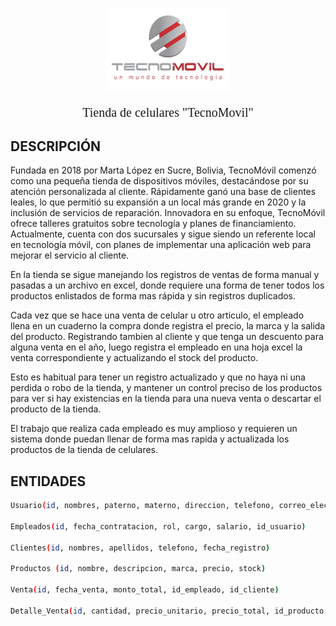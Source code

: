 <p align="center">
  <a  target="blank"><img src="images/Tecnomovil.png" width="200" alt="Nest Logo" /></a>
</p>

[circleci-image]: https://img.shields.io/circleci/build/github/nestjs/nest/master?token=abc123def456
[circleci-url]: https://circleci.com/gh/nestjs/nest

  <p align="center" style="font-family: impact; font-size: 20px">Tienda de celulares "TecnoMovil"</p>

## DESCRIPCIÓN

Fundada en 2018 por Marta López en Sucre, Bolivia, TecnoMóvil comenzó como una pequeña tienda de dispositivos móviles, destacándose por su atención personalizada al cliente. Rápidamente ganó una base de clientes leales, lo que permitió su expansión a un local más grande en 2020 y la inclusión de servicios de reparación. Innovadora en su enfoque, TecnoMóvil ofrece talleres gratuitos sobre tecnología y planes de financiamiento. Actualmente, cuenta con dos sucursales y sigue siendo un referente local en tecnología móvil, con planes de implementar una aplicación web para mejorar el servicio al cliente.

En la tienda se sigue manejando los registros de ventas de forma manual y pasadas a un archivo en excel, donde requiere una forma de tener todos los productos enlistados de forma mas rápida y sin registros duplicados.

Cada vez que se hace una venta de celular u otro articulo, el empleado llena en un cuaderno la compra donde registra el precio, la marca y la salida del producto. Registrando tambien al cliente y que tenga un descuento para alguna venta en el año, luego registra el empleado en una hoja excel la venta correspondiente y actualizando el stock del producto.

Esto es habitual para tener un registro actualizado y que no haya ni una perdida o robo de la tienda, y mantener un control preciso de los productos para ver si hay existencias en la tienda para una nueva venta o descartar el producto de la tienda. 

El trabajo que realiza cada empleado es muy amplioso y requieren un sistema donde puedan llenar de forma mas rapida y actualizada los productos de la tienda de celulares.

## ENTIDADES

```bash
Usuario(id, nombres, paterno, materno, direccion, telefono, correo_electronico)

Empleados(id, fecha_contratacion, rol, cargo, salario, id_usuario)

Clientes(id, nombres, apellidos, telefono, fecha_registro)

Productos (id, nombre, descripcion, marca, precio, stock)

Venta(id, fecha_venta, monto_total, id_empleado, id_cliente)

Detalle_Venta(id, cantidad, precio_unitario, precio_total, id_producto, id_venta)
```
